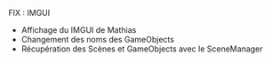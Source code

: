 FIX : IMGUI

- Affichage du IMGUI de Mathias
- Changement des noms des GameObjects
- Récupération des Scènes et GameObjects avec le SceneManager